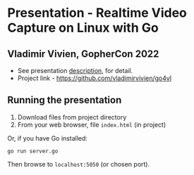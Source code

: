 # Presentation - Realtime Video Capture on Linux with Go

## Vladimir Vivien, GopherCon 2022

* See presentation [description](https://www.gophercon.com/agenda/speakers/1705583), for detail.
* Project link - https://github.com/vladimirvivien/go4vl

## Running the presentation

1. Download files from project directory
2. From your web browser, file `index.html` (in project)

Or, if you have Go installed:

```
go run server.go
```

Then browse to `localhost:5050` (or chosen port).
